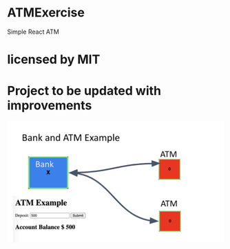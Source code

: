 # ATMExercise
Simple React ATM
# licensed by MIT
# Project to be updated with improvements
<img src="./atm.png" />
